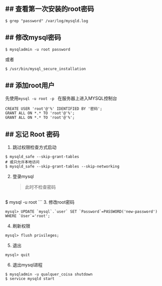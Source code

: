 ## ## 查看第一次安装的root密码
```
$ grep "password" /var/log/mysqld.log
```

## ## 修改mysql密码
```
$ mysqladmin -u root password
```
或者
```
$ /usr/bin/mysql_secure_installation
```

## ## 添加root用户
先使用`mysql -u root -p ` 在服务器上进入MYSQL控制台
```
CREATE USER 'root'@'%' IDENTIFIED BY '密码'; GRANT ALL ON *.* TO 'root'@'%';
GRANT ALL ON *.* TO 'root'@'%'; 
```

## ## 忘记 Root 密码

1. 跳过权限检查方式启动
```
$ mysqld_safe --skip-grant-tables
# 或只允许本地访问
$ mysqld_safe --skip-grant-tables --skip-networking
```
2. 登录mysql
	> 此时不检查密码
	
	```
$ mysql -u root
	```
3. 修改root密码
```
mysql> UPDATE `mysql`.`user` SET `Password`=PASSWORD('new-password') WHERE `User`='root';
```
4. 刷新权限
```
mysql> flush privileges;
```
5. 退出
```
mysql> quit
```
6. 退出mysql进程
```
$ mysqladmin -u qualquer_coisa shutdown
$ service mysqld start
```

